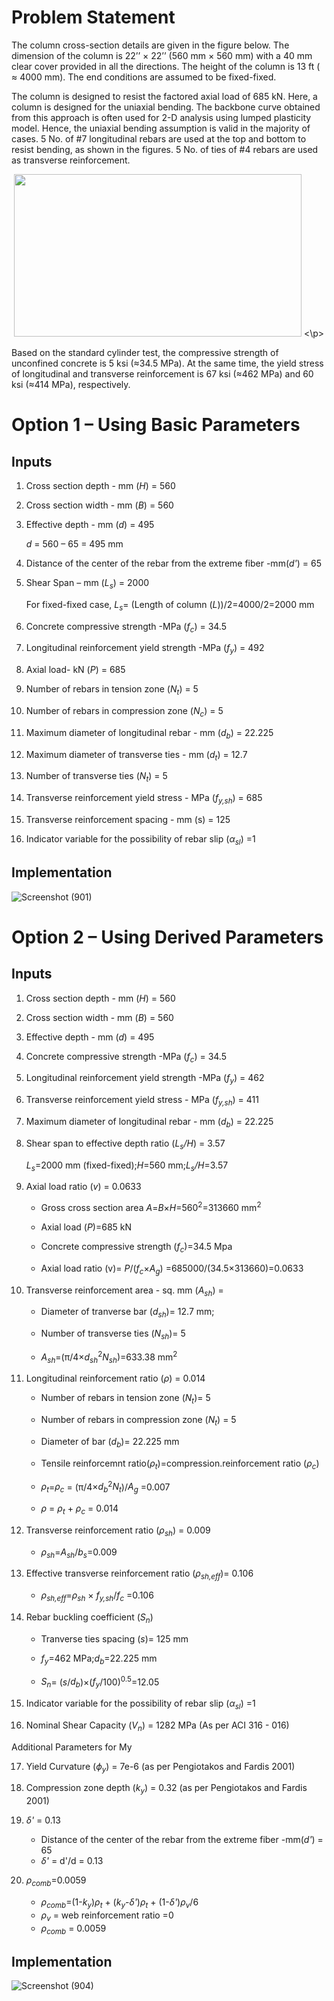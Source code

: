 # Problem Statement 
The column cross-section details are given in the figure below. The dimension of the column is 22’’ × 22’’ (560 mm ×  560 mm) with a 40 mm clear cover provided in all the directions. The height of the column is 13 ft ( ≈ 4000 mm). The end conditions are assumed to be fixed-fixed. 


The column is designed to resist the factored axial load of 685 kN. Here, a column is designed for the uniaxial bending. The backbone curve obtained from this approach is often used for 2-D analysis using lumped plasticity model. Hence, the uniaxial bending assumption is valid in the majority of cases. 5 No. of #7 longitudinal rebars are used at the top and bottom to resist bending, as shown in the figures. 5 No. of ties of #4 rebars are used as transverse reinforcement. 
 
<p align="center">
<img src = https://user-images.githubusercontent.com/66442506/148672678-89a9d141-883a-49e3-b89a-eb3f151155c7.png width="460" height="260">
<\p> 

Based on the standard cylinder test, the compressive strength of unconfined concrete is 5 ksi (≈34.5 MPa). At the same time, the yield stress of longitudinal and transverse reinforcement is 67 ksi (≈462 MPa) and 60 ksi (≈414 MPa), respectively. 

# Option 1 – Using Basic Parameters
## Inputs 
1. Cross section depth - mm (*H*) = 560
  
2. Cross section width - mm (*B*) = 560
  
3. Effective depth - mm (*d*) = 495 
  
	*d* = 560 – 65 = 495 mm
  
4. Distance of the center of the rebar from the extreme fiber -mm(*d'*) = 65 
  
5. Shear Span – mm (*L<sub>s</sub>*) = 2000 
 
	For fixed-fixed case, *L<sub>s</sub>*= (Length of column (*L*))/2=4000/2=2000 mm
  
6. Concrete compressive strength -MPa (*f<sub>c</sub>*) = 34.5 
  
7. Longitudinal reinforcement yield strength -MPa (*f<sub>y</sub>*) = 492 
  
8. Axial load- kN (*P*) = 685 
  
9. Number of rebars in tension zone (*N<sub>t</sub>*) = 5

10. Number of rebars in compression zone (*N<sub>c</sub>*) = 5
	
11. Maximum diameter of longitudinal rebar - mm (*d<sub>b</sub>*) = 22.225 
	
12. Maximum diameter of transverse ties - mm (*d<sub>t</sub>*) = 12.7 
	
13. Number of transverse ties (*N<sub>t</sub>*) = 5
	
14. Transverse reinforcement yield stress - MPa (*f<sub>y,sh</sub>*) = 685
	
15. Transverse reinforcement spacing - mm (s) = 125
	
16. Indicator variable for the possibility of rebar slip (*α<sub>sl</sub>*) =1
	
## Implementation

![Screenshot (901)](https://user-images.githubusercontent.com/66442506/148811563-e0a02f9d-e7f2-4548-94ca-5258e9de3f3d.png)

  
# Option 2 – Using Derived Parameters 
## Inputs

1. Cross section depth - mm (*H*) = 560
  
2. Cross section width - mm (*B*) = 560
  
3. Effective depth - mm (*d*) = 495 

3. Concrete compressive strength -MPa (*f<sub>c</sub>*) = 34.5 
	
4. Longitudinal reinforcement yield strength -MPa (*f<sub>y</sub>*) = 462 

11. Transverse reinforcement yield stress - MPa (*f<sub>y,sh</sub>*) = 411
	
6. Maximum diameter of longitudinal rebar - mm (*d<sub>b</sub>*) = 22.225 

1. Shear span to effective depth ratio (*L<sub>s</sub>/H*) = 3.57
	
	*L<sub>s</sub>*=2000 mm (fixed-fixed);*H*=560 mm;*L<sub>s</sub>/H*=3.57
	
2. Axial load ratio (*v*) = 0.0633
	
   * Gross cross section area *A*=*B*×*H*=560<sup>2</sup>=313660 mm<sup>2</sup>

   * Axial load (*P*)=685 kN
	
   * Concrete compressive strength (*f<sub>c</sub>*)=34.5 Mpa
	
   * Axial load ratio (v)= *P*/(*f<sub>c</sub>*×*A<sub>g</sub>*) =685000/(34.5×313660)=0.0633

8. Transverse reinforcement area - sq. mm (*A<sub>sh</sub>*) = 
    * Diameter of tranverse bar (*d<sub>sh</sub>*)= 12.7 mm; 
	
    * Number of transverse ties (*N<sub>sh</sub>*)= 5
	
    * *A<sub>sh</sub>*=(π/4×*d<sub>sh</sub>*<sup>2</sup>*N<sub>sh</sub>*)=633.38 mm<sup>2</sup>
	
5. Longitudinal reinforcement ratio (*ρ*) = 0.014

    * Number of rebars in tension zone (*N<sub>t</sub>*)= 5
	
    * Number of rebars in compression zone (*N<sub>t</sub>*) = 5
     
    * Diameter of bar (*d<sub>b</sub>*)= 22.225 mm
	
    * Tensile reinforcemnt ratio(*ρ<sub>t</sub>*)=compression.reinforcement ratio (*ρ<sub>c</sub>*)
   
    * *ρ<sub>t</sub>*=*ρ<sub>c</sub>* = (π/4×*d<sub>b</sub>*<sup>2</sup>*N<sub>t</sub>*)/*A<sub>g</sub>* =0.007
	
    * *ρ* = *ρ<sub>t</sub>* + *ρ<sub>c</sub>* = 0.014 
	
9. Transverse reinforcement ratio (*ρ<sub>sh</sub>*) = 0.009
    
    * *ρ<sub>sh</sub>*=*A<sub>sh</sub>*/*b<sub>s</sub>*=0.009
	
10. Effective transverse reinforcement ratio (*ρ<sub>sh,eff</sub>*)= 0.106
	
    * *ρ<sub>sh,eff</sub>*=*ρ<sub>sh</sub>* × *f<sub>y,sh</sub>*/*f<sub>c</sub>* =0.106
	
7. Rebar buckling coefficient (*S<sub>n</sub>*)
	
    * Tranverse ties spacing (*s*)= 125 mm
	
    * *f<sub>y</sub>*=462 MPa;*d<sub>b</sub>*=22.225 mm
	
    * *S<sub>n</sub>*= (*s*/*d<sub>b</sub>*)×(*f<sub>y</sub>*/100)<sup>0.5</sup>=12.05

12. Indicator variable for the possibility of rebar slip (*α<sub>sl</sub>*) =1
	
14. Nominal Shear Capacity (*V<sub>n</sub>*) = 1282 MPa (As per ACI 316 - 016) 

Additional Parameters for My
	
17. Yield Curvature (*ϕ<sub>y</sub>*) = 7e-6 (as per Pengiotakos and Fardis 2001)

18. Compression zone depth (*k<sub>y</sub>*) = 0.32 (as per Pengiotakos and Fardis 2001)

19. *δ'* = 0.13
    * Distance of the center of the rebar from the extreme fiber -mm(*d'*) = 65
    * *δ'* = d'/d = 0.13
	
20. *ρ<sub>comb</sub>*=0.0059 
    * *ρ<sub>comb</sub>*=(1-*k<sub>y</sub>*)*ρ<sub>t</sub>* + (*k<sub>y</sub>*-*δ'*)*ρ<sub>t</sub>* + (1-*δ'*)*ρ<sub>v</sub>*/6
    * *ρ<sub>v</sub>* = web reinforcement ratio =0 
    * *ρ<sub>comb</sub>* = 0.0059
	
## Implementation

![Screenshot (904)](https://user-images.githubusercontent.com/66442506/148815690-01d0791f-ee2a-4b7a-96aa-2602fb904fba.png)

	











